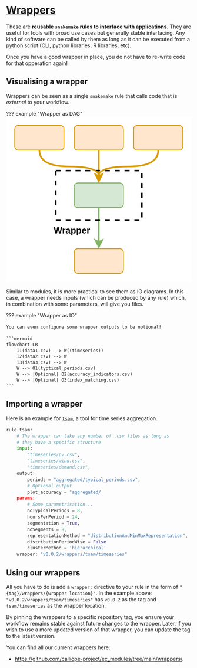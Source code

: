 # [Wrappers](https://snakemake.readthedocs.io/en/stable/snakefiles/modularization.html#wrappers)

These are **reusable `snakemake` rules to interface with applications**.
They are useful for tools with broad use cases but generally stable interfacing.
Any kind of software can be called by them as long as it can be executed from a python script (CLI, python libraries, R libraries, etc).

Once you have a good wrapper in place, you do not have to re-write code for that opperation again!

## Visualising a wrapper

Wrappers can be seen as a single `snakemake` rule that calls code that is _external_ to your workflow.

??? example "Wrapper as DAG"
    ![Wrapper example](images/wrapper.png)

Similar to modules, it is more practical to see them as IO diagrams.
In this case, a wrapper needs inputs (which can be produced by any rule) which, in combination with some parameters, will give you files.

??? example "Wrapper as IO"

    You can even configure some wrapper outputs to be optional!

    ```mermaid
    flowchart LR
        I1(data1.csv) --> W((timeseries))
        I2(data2.csv) --> W
        I3(data3.csv) --> W
        W --> O1(typtical_periods.csv)
        W --> |Optional| O2(accuracy_indicators.csv)
        W --> |Optional| O3(index_matching.csv)
    ```

## Importing a wrapper

Here is an example for [`tsam`](https://github.com/FZJ-IEK3-VSA/tsam), a tool for time series aggregation.

```python
rule tsam:
    # The wrapper can take any number of .csv files as long as
    # they have a specific structure
    input:
        "timeseries/pv.csv",
        "timeseries/wind.csv",
        "timeseries/demand.csv",
    output:
        periods = "aggregated/typical_periods.csv",
        # Optional output
        plot_accuracy = "aggregated/
    params:
        # Some parametrisation...
        noTypicalPeriods = 8,
        hoursPerPeriod = 24,
        segmentation = True,
        noSegments = 8,
        representationMethod = "distributionAndMinMaxRepresentation",
        distributionPeriodWise = False
        clusterMethod = 'hierarchical'
    wrapper: "v0.0.2/wrappers/tsam/timeseries"
```

## Using our wrappers

All you have to do is add a `wrapper:` directive to your rule in the form of `"{tag}/wrappers/{wrapper location}"`. In the example above: `"v0.0.2/wrappers/tsam/timeseries"` has `v0.0.2` as the tag and `tsam/timeseries` as the wrapper location.

By pinning the wrappers to a specific repository tag, you ensure your workflow remains stable against future changes to the wrapper.
Later, if you wish to use a more updated version of that wrapper, you can update the tag to the latest version.

You can find all our current wrappers here:

- <https://github.com/calliope-project/ec_modules/tree/main/wrappers/>.
